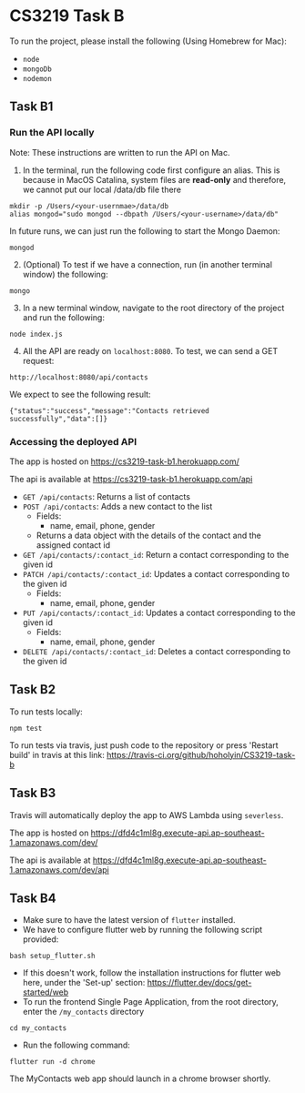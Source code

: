 # CS3219 Task B
To run the project, please install the following (Using Homebrew for Mac):
- `node`
- `mongoDb`
- `nodemon`

## Task B1 
### Run the API locally
Note: These instructions are written to run the API on Mac.

1. In the terminal, run the following code first configure an alias. This is because in MacOS Catalina, system files are **read-only** and 
therefore, we cannot put our local /data/db file there
```
mkdir -p /Users/<your-usernmae>/data/db
alias mongod="sudo mongod --dbpath /Users/<your-username>/data/db"
```

In future runs, we can just run the following to start the Mongo Daemon:
```
mongod
```

2. (Optional) To test if we have a connection, run (in another terminal window) the following:
```
mongo
```

3. In a new terminal window, navigate to the root directory of the project and run the following:
```
node index.js
```

4. All the API are ready on `localhost:8080`. To test, we can send a GET request:
```
http://localhost:8080/api/contacts
```
We expect to see the following result:
```
{"status":"success","message":"Contacts retrieved successfully","data":[]}
```
### Accessing the deployed API
The app is hosted on https://cs3219-task-b1.herokuapp.com/

The api is available at https://cs3219-task-b1.herokuapp.com/api

- `GET /api/contacts`: Returns a list of contacts
- `POST /api/contacts`: Adds a new contact to the list
  - Fields:
     - name, email, phone, gender
  - Returns a data object with the details of the contact and the assigned contact id
- `GET /api/contacts/:contact_id`: Return a contact corresponding to the given id
- `PATCH /api/contacts/:contact_id`: Updates a contact corresponding to the given id
  - Fields:
     - name, email, phone, gender
- `PUT /api/contacts/:contact_id`: Updates a contact corresponding to the given id
  - Fields:
     - name, email, phone, gender
- `DELETE /api/contacts/:contact_id`: Deletes a contact corresponding to the given id

## Task B2
To run tests locally:
```
npm test
```

To run tests via travis, just push code to the repository or press 'Restart build' in travis at this link:
https://travis-ci.org/github/hoholyin/CS3219-task-b

## Task B3
Travis will automatically deploy the app to AWS Lambda using `severless`.

The app is hosted on https://dfd4c1ml8g.execute-api.ap-southeast-1.amazonaws.com/dev/

The api is available at https://dfd4c1ml8g.execute-api.ap-southeast-1.amazonaws.com/dev/api

## Task B4
- Make sure to have the latest version of `flutter` installed.
- We have to configure flutter web by running the following script provided:
```
bash setup_flutter.sh
```
- If this doesn't work, follow the installation instructions for flutter web here, under the 'Set-up' section: https://flutter.dev/docs/get-started/web
- To run the frontend Single Page Application, from the root directory, enter the `/my_contacts` directory 
```
cd my_contacts
```
- Run the following command:
```
flutter run -d chrome
```
The MyContacts web app should launch in a chrome browser shortly.
